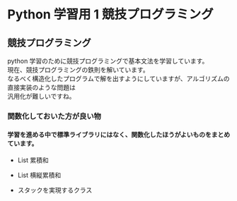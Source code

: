 # Python 学習用 1 競技プログラミング

## 競技プログラミング

python 学習のために競技プログラミングで基本文法を学習しています。  
 現在、競技プログラミングの鉄則を解いています。  
 なるべく構造化したプログラムで解を出すようにしていますが、アルゴリズムの直接実装のような問題は  
 汎用化が難しいですね。

### 関数化しておいた方が良い物

#### 学習を進める中で標準ライブラリにはなく、関数化したほうがよいものをまとめています。

- List 累積和
- List 横縦累積和

- スタックを実現するクラス
